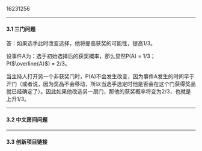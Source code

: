 16231256

-----

#### 3.1 三门问题

答：如果选手此时改变选择，他将提高获奖的可能性，提高1/3。

设事件A为：选手初始选择后的获奖概率，那么显然P(A) = 1/3；P($\overline{A}$) = 2/3。

当主持人打开另一个非获奖门时，P(A)不会发生改变，因为事件A发生的时间早于开门（或者说，因为奖品不会移动，所以当选手选定时他是否会在这个门获得奖品就已经确定了）。因此如果他改选另一扇门，那他的获奖概率将变为2/3，也就是上升1/3。

------

#### 3.2 中文房间问题

-----------

#### 3.3 创新项目链接

